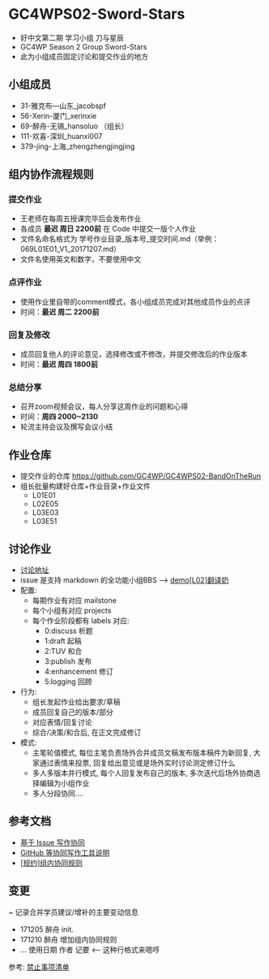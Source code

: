 # GC4WPS02-Sword-Stars

- 好中文第二期 学习小组 刀与星辰
- GC4WP Season 2 Group Sword-Stars
- 此为小组成员固定讨论和提交作业的地方

## 小组成员

- 31-雅克布—山东_jacobspf
- 56-Xerin-厦门_xerinxie
- 69-醉舟-无锡_hansoluo （组长）
- 111-欢喜-深圳_huanxi007
- 379-jing-上海_zhengzhengjingjing

## 组内协作流程规则

### 提交作业

- 王老师在每周五授课完毕后会发布作业
- 各成员 **最迟 周日 2200前** 在 Code 中提交一版个人作业
- 文件名命名格式为 学号作业目录_版本号_提交时间.md（举例：069L01E01_V1_20171207.md）
- 文件名使用英文和数字，不要使用中文

### 点评作业

- 使用作业里自带的comment模式，各小组成员完成对其他成员作业的点评
-  时间：**最迟 周二 2200前**

### 回复及修改

- 成员回复他人的评论意见，选择修改或不修改，并提交修改后的作业版本
- 时间：**最迟 周四 1800前**

### 总结分享

- 召开zoom视频会议，每人分享这周作业的问题和心得
- 时间：**周四 2000~2130**
- 轮流主持会议及撰写会议小结


## 作业仓库
- 提交作业的仓库 https://github.com/GC4WP/GC4WPS02-BandOnTheRun
- 组长批量构建好仓库+作业目录+作业文件
  - L01E01
  - L02E05
  - L03E03
  - L03E51


## 讨论作业

- [讨论地址](https://github.com/GC4WP/GC4WPS02-BandOnTheRun/issues)
- issue 是支持 markdown 的全功能小组BBS --> [demo[L02]翻译奶](https://github.com/GC4WP/common/issues/18)
- 配置:
    + 每期作业有对应 mailstone
    + 每个小组有对应 projects
    + 每个作业阶段都有 labels 对应:
        * 0:discuss    析题
        * 1:draft       起稿
        * 2:TUV         和合
        * 3:publish     发布
        * 4:enhancement 修订
        * 5:logging      回顾
- 行为:
    + 组长发起作业给出要求/草稿
    + 成员回复自己的版本/部分
    + 对应表情/回复讨论
    + 综合/决策/和合后, 在正文完成修订
- 模式:
    + 主笔轮值模式, 每位主笔负责场外合并成员文稿发布版本稿件为新回复, 大家通过表情来投票, 回复给出意见或是场外实时讨论测定修订什么
    + 多人多版本并行模式, 每个人回复发布自己的版本, 多次迭代后场外协商选择编辑为小组作业
    + 多人分段协同....

## 参考文档
- [基于 Issue 写作协同](https://github.com/GC4WP/common/issues/19)
- [GitHub 等协同写作工具说明](https://github.com/GC4WP/S07E15G89/issues/2)
- [[规约]组内协同规则](https://github.com/GC4WP/S07E15G89/issues/1)

## 变更
~ 记录合并学员建议/增补的主要变动信息

- 171205 醉舟 init.
- 171210 醉舟 增加组内协同规则
- ... 使用日期 作者 记要 <-- 这种行格式来嗯哼


参考: [禁止事项清单](https://github.com/GC4WP/common/wiki/HbNotDoIt)
